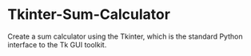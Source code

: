 # Tkinter-Sum-Calculator
Create a sum calculator using the Tkinter, which is the standard Python interface to the Tk GUI toolkit.
